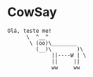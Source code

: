 # CowSay

    Olá, teste me!
          \  ^__^
           \ (oo)\________
             (__)\        )\
                  ||----W | \
                  ||     ||
                  ww     ww
